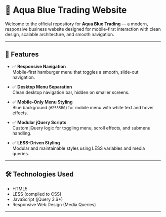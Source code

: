 # 🌊 Aqua Blue Trading Website

Welcome to the official repository for **Aqua Blue Trading** — a modern, responsive business website designed for mobile-first interaction with clean design, scalable architecture, and smooth navigation.

---

## 🚀 Features

- ✅ **Responsive Navigation**  
  Mobile-first hamburger menu that toggles a smooth, slide-out navigation.

- ✅ **Desktop Menu Separation**  
  Clean desktop navigation bar, hidden on smaller screens.

- ✅ **Mobile-Only Menu Styling**  
  Blue background (`#2555B0`) for mobile menu with white text and hover effects.

- ✅ **Modular jQuery Scripts**  
  Custom jQuery logic for toggling menu, scroll effects, and submenu handling.

- ✅ **LESS-Driven Styling**  
  Modular and maintainable styles using LESS variables and media queries.

---

## 🛠 Technologies Used

- HTML5
- LESS (compiled to CSS)
- JavaScript (jQuery 3.6+)
- Responsive Web Design (Media Queries)

---


